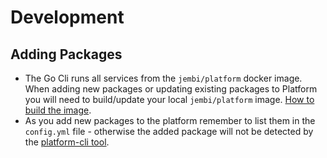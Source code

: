 # Development

## Adding Packages

* The Go Cli runs all services from the `jembi/platform` docker image. When adding new packages or updating existing packages to Platform you will need to build/update your local `jembi/platform` image. [How to build the image](<../README (1).md>).
* As you add new packages to the platform remember to list them in the `config.yml` file - otherwise the added package will not be detected by the [platform-cli tool](https://app.gitbook.com/o/lTiMw1wKTVQEjepxV4ou/s/TwrbQZir3ZdvejunAFia/).

##
